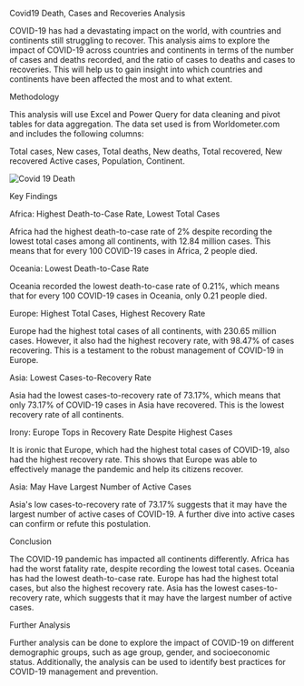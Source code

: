 Covid19 Death, Cases and Recoveries Analysis 

COVID-19 has had a devastating impact on the world, with countries and continents still struggling to recover. This analysis aims to explore the impact of COVID-19 across countries and continents in terms of the number of cases and deaths recorded, and the ratio of cases to deaths and cases to recoveries. This will help us to gain insight into which countries and continents have been affected the most and to what extent.

Methodology

This analysis will use Excel and Power Query for data cleaning and pivot tables for data aggregation. The data set used is from Worldometer.com and includes the following columns:

Total cases,
New cases,
Total deaths,
New deaths,
Total recovered,
New recovered
Active cases,
Population,
Continent.


![Covid 19 Death](https://github.com/Lordleomax/Excel/assets/131598329/a911a8aa-5a73-42f1-ba82-b7518b3dfc25)

Key Findings

Africa: Highest Death-to-Case Rate, Lowest Total Cases

Africa had the highest death-to-case rate of 2% despite recording the lowest total cases among all continents, with 12.84 million cases. This means that for every 100 COVID-19 cases in Africa, 2 people died.

Oceania: Lowest Death-to-Case Rate

Oceania recorded the lowest death-to-case rate of 0.21%, which means that for every 100 COVID-19 cases in Oceania, only 0.21 people died.

Europe: Highest Total Cases, Highest Recovery Rate

Europe had the highest total cases of all continents, with 230.65 million cases. However, it also had the highest recovery rate, with 98.47% of cases recovering. This is a testament to the robust management of COVID-19 in Europe.

Asia: Lowest Cases-to-Recovery Rate

Asia had the lowest cases-to-recovery rate of 73.17%, which means that only 73.17% of COVID-19 cases in Asia have recovered. This is the lowest recovery rate of all continents.

Irony: Europe Tops in Recovery Rate Despite Highest Cases

It is ironic that Europe, which had the highest total cases of COVID-19, also had the highest recovery rate. This shows that Europe was able to effectively manage the pandemic and help its citizens recover.

Asia: May Have Largest Number of Active Cases

Asia's low cases-to-recovery rate of 73.17% suggests that it may have the largest number of active cases of COVID-19. A further dive into active cases can confirm or refute this postulation.

Conclusion

The COVID-19 pandemic has impacted all continents differently. Africa has had the worst fatality rate, despite recording the lowest total cases. Oceania has had the lowest death-to-case rate. Europe has had the highest total cases, but also the highest recovery rate. Asia has the lowest cases-to-recovery rate, which suggests that it may have the largest number of active cases.


Further Analysis

Further analysis can be done to explore the impact of COVID-19 on different demographic groups, such as age group, gender, and socioeconomic status. Additionally, the analysis can be used to identify best practices for COVID-19 management and prevention.



